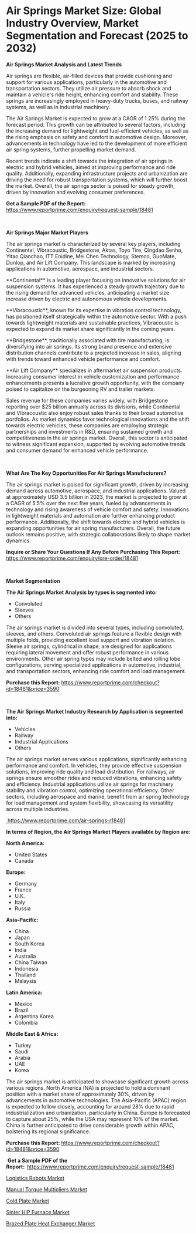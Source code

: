 <p><h1>Air Springs Market Size: Global Industry Overview, Market Segmentation and Forecast (2025 to 2032)</h1></p><p><strong>Air Springs Market Analysis and Latest Trends</strong></p>
<p><p>Air springs are flexible, air-filled devices that provide cushioning and support for various applications, particularly in the automotive and transportation sectors. They utilize air pressure to absorb shock and maintain a vehicle's ride height, enhancing comfort and stability. These springs are increasingly employed in heavy-duty trucks, buses, and railway systems, as well as in industrial machinery.</p><p>The Air Springs Market is expected to grow at a CAGR of 1.25% during the forecast period. This growth can be attributed to several factors, including the increasing demand for lightweight and fuel-efficient vehicles, as well as the rising emphasis on safety and comfort in automotive design. Moreover, advancements in technology have led to the development of more efficient air spring systems, further propelling market demand.</p><p>Recent trends indicate a shift towards the integration of air springs in electric and hybrid vehicles, aimed at improving performance and ride quality. Additionally, expanding infrastructure projects and urbanization are driving the need for robust transportation systems, which will further boost the market. Overall, the air springs sector is poised for steady growth, driven by innovation and evolving consumer preferences.</p></p>
<p><strong>Get a Sample PDF of the Report:&nbsp;</strong> <a href="https://www.reportprime.com/enquiry/request-sample/18481?utm_campaign=2106&utm_medium=2&utm_source=Github&utm_content=ia&utm_term=19032025&utm_id=air-springs">https://www.reportprime.com/enquiry/request-sample/18481</a></p>
<p>&nbsp;</p>
<p><strong>Air Springs Major Market Players</strong></p>
<p><p>The air springs market is characterized by several key players, including Continental, Vibracoustic, Bridgestone, Aktas, Toyo Tire, Qingdao Senho, Yitao Qianchao, ITT Enidine, Mei Chen Technology, Stemco, GuoMate, Dunlop, and Air Lift Company. This landscape is marked by increasing applications in automotive, aerospace, and industrial sectors.</p><p>**Continental** is a leading player focusing on innovative solutions for air suspension systems. It has experienced a steady growth trajectory due to the rising demand for advanced vehicles, anticipating a market size increase driven by electric and autonomous vehicle developments.</p><p>**Vibracoustic**, known for its expertise in vibration control technology, has positioned itself strategically within the automotive sector. With a push towards lightweight materials and sustainable practices, Vibracoustic is expected to expand its market share significantly in the coming years.</p><p>**Bridgestone**, traditionally associated with tire manufacturing, is diversifying into air springs. Its strong brand presence and extensive distribution channels contribute to a projected increase in sales, aligning with trends toward enhanced vehicle performance and comfort.</p><p>**Air Lift Company** specializes in aftermarket air suspension products. Increasing consumer interest in vehicle customization and performance enhancements presents a lucrative growth opportunity, with the company poised to capitalize on the burgeoning RV and trailer markets.</p><p>Sales revenue for these companies varies widely, with Bridgestone reporting over $25 billion annually across its divisions, while Continental and Vibracoustic also enjoy robust sales thanks to their broad automotive portfolios. As market dynamics favor technological innovations and the shift towards electric vehicles, these companies are employing strategic partnerships and investments in R&D, ensuring sustained growth and competitiveness in the air springs market. Overall, this sector is anticipated to witness significant expansion, supported by evolving automotive trends and consumer demand for enhanced vehicle performance.</p></p>
<p>&nbsp;</p>
<p><strong>What Are The Key Opportunities For Air Springs Manufacturers?</strong></p>
<p><p>The air springs market is poised for significant growth, driven by increasing demand across automotive, aerospace, and industrial applications. Valued at approximately USD 3.5 billion in 2023, the market is projected to grow at a CAGR of 5.5% over the next five years, fueled by advancements in technology and rising awareness of vehicle comfort and safety. Innovations in lightweight materials and automation are further enhancing product performance. Additionally, the shift towards electric and hybrid vehicles is expanding opportunities for air spring manufacturers. Overall, the future outlook remains positive, with strategic collaborations likely to shape market dynamics.</p></p>
<p><strong>Inquire or Share Your Questions If Any Before Purchasing This Report:</strong> <a href="https://www.reportprime.com/enquiry/pre-order/18481?utm_campaign=2106&utm_medium=2&utm_source=Github&utm_content=ia&utm_term=19032025&utm_id=air-springs">https://www.reportprime.com/enquiry/pre-order/18481</a></p>
<p>&nbsp;</p>
<p><strong>Market Segmentation</strong></p>
<p><strong>The Air Springs Market Analysis by types is segmented into:</strong></p>
<p><ul><li>Convoluted</li><li>Sleeves</li><li>Others</li></ul></p>
<p><p>The air springs market is divided into several types, including convoluted, sleeves, and others. Convoluted air springs feature a flexible design with multiple folds, providing excellent load support and vibration isolation. Sleeve air springs, cylindrical in shape, are designed for applications requiring lateral movement and offer robust performance in various environments. Other air spring types may include belted and rolling lobe configurations, serving specialized applications in automotive, industrial, and transportation sectors, enhancing ride comfort and load management.</p></p>
<p><strong>Purchase this Report:&nbsp;</strong><a href="https://www.reportprime.com/checkout?id=18481&price=3590&utm_campaign=2106&utm_medium=2&utm_source=Github&utm_content=ia&utm_term=19032025&utm_id=air-springs">https://www.reportprime.com/checkout?id=18481&price=3590</a></p>
<p>&nbsp;</p>
<p><strong>The Air Springs Market Industry Research by Application is segmented into:</strong></p>
<p><ul><li>Vehicles</li><li>Railway</li><li>Industrial Applications</li><li>Others</li></ul></p>
<p><p>The air springs market serves various applications, significantly enhancing performance and comfort. In vehicles, they provide effective suspension solutions, improving ride quality and load distribution. For railways, air springs ensure smoother rides and reduced vibrations, enhancing safety and efficiency. Industrial applications utilize air springs for machinery stability and vibration control, optimizing operational efficiency. Other sectors, including aerospace and marine, benefit from air spring technology for load management and system flexibility, showcasing its versatility across multiple industries.</p></p>
<p><a href="https://www.reportprime.com/air-springs-r18481?utm_campaign=2106&utm_medium=2&utm_source=Github&utm_content=ia&utm_term=19032025&utm_id=air-springs">&nbsp;https://www.reportprime.com/air-springs-r18481</a></p>
<p><strong>In terms of Region, the Air Springs Market Players available by Region are:</strong></p>
<p>
    <p> <strong> North America: </strong>
        <ul>
            <li>United States</li>
            <li>Canada</li>
        </ul>
        </p> 
    <p> <strong> Europe: </strong>
        <ul>
            <li>Germany</li>
            <li>France</li>
            <li>U.K.</li>
            <li>Italy</li>
            <li>Russia</li>
        </ul>
        </p> 
    <p> <strong> Asia-Pacific: </strong>
        <ul>
            <li>China</li>
            <li>Japan</li>
            <li>South Korea</li>
            <li>India</li>
            <li>Australia</li>
            <li>China Taiwan</li>
            <li>Indonesia</li>
            <li>Thailand</li>
            <li>Malaysia</li>
        </ul>
        </p> 
    <p> <strong> Latin America: </strong>
        <ul>
            <li>Mexico</li>
            <li>Brazil</li>
            <li>Argentina Korea</li>
            <li>Colombia</li>
        </ul>
        </p> 
    <p> <strong> Middle East & Africa: </strong>
        <ul>
            <li>Turkey</li>
            <li>Saudi</li>
            <li>Arabia</li>
            <li>UAE</li>
            <li>Korea</li>
        </ul>
    </p>
    </p>
<p><p>The air springs market is anticipated to showcase significant growth across various regions. North America (NA) is projected to hold a dominant position with a market share of approximately 30%, driven by advancements in automotive technologies. The Asia-Pacific (APAC) region is expected to follow closely, accounting for around 28% due to rapid industrialization and urbanization, particularly in China. Europe is forecasted to capture about 25%, while the USA may represent 10% of the market. China is further anticipated to drive considerable growth within APAC, bolstering its regional significance.</p></p>
<p><strong>Purchase this Report: </strong><a href="https://www.reportprime.com/checkout?id=18481&price=3590&utm_campaign=2106&utm_medium=2&utm_source=Github&utm_content=ia&utm_term=19032025&utm_id=air-springs">https://www.reportprime.com/checkout?id=18481&price=3590</a></p>
<p>&nbsp;<strong>Get a Sample PDF of the Report:&nbsp;&nbsp;</strong><a href="https://www.reportprime.com/enquiry/request-sample/18481?utm_campaign=2106&utm_medium=2&utm_source=Github&utm_content=ia&utm_term=19032025&utm_id=air-springs">https://www.reportprime.com/enquiry/request-sample/18481</a></p>
<p><strong></strong></p>
<p><p><a href="https://github.com/ranewknaller/Market-Research-Report-List-1/blob/main/logistics-robots-market.md?utm_campaign=2106&utm_medium=2&utm_source=Github&utm_content=ia&utm_term=19032025&utm_id=air-springs">Logistics Robots Market</a></p><p><a href="https://github.com/alawnhvicay/Market-Research-Report-List-1/blob/main/manual-torque-multipliers-market.md?utm_campaign=2106&utm_medium=2&utm_source=Github&utm_content=ia&utm_term=19032025&utm_id=air-springs">Manual Torque Multipliers Market</a></p><p><a href="https://github.com/iontahoehlct/Market-Research-Report-List-1/blob/main/cold-plate-market.md?utm_campaign=2106&utm_medium=2&utm_source=Github&utm_content=ia&utm_term=19032025&utm_id=air-springs">Cold Plate Market</a></p><p><a href="https://github.com/sahoolipko6f/Market-Research-Report-List-1/blob/main/sinter-hip-furnace-market.md?utm_campaign=2106&utm_medium=2&utm_source=Github&utm_content=ia&utm_term=19032025&utm_id=air-springs">Sinter HIP Furnace Market</a></p><p><a href="https://github.com/rogetspate12/Market-Research-Report-List-1/blob/main/brazed-plate-heat-exchanger-market.md?utm_campaign=2106&utm_medium=2&utm_source=Github&utm_content=ia&utm_term=19032025&utm_id=air-springs">Brazed Plate Heat Exchanger Market</a></p></p>